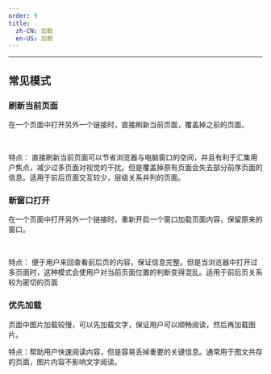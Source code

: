 ```yaml
---
order: 9
title:
  zh-CN: 加载
  en-US: 加载
---
```


---

## 常见模式

### 刷新当前页面
在一个页面中打开另外一个链接时，直接刷新当前页面，覆盖掉之前的页面。

<br>

特点：
直接刷新当前页面可以节省浏览器与电脑窗口的空间，并且有利于汇集用户焦点，减少过多页面对视觉的干扰。但是覆盖掉原有页面会失去部分前序页面的信息。适用于前后页面交互较少，层级关系并列的页面。

### 新窗口打开
在一个页面中打开另外一个链接时，重新开启一个窗口加载页面内容，保留原来的窗口。

<br>

特点：
便于用户来回查看前后页的内容，保证信息完整。但是当浏览器中打开过多页面时，这种模式会使用户对当前页面位置的判断变得混乱。适用于前后页关系较为密切的页面

### 优先加载
页面中图片加载较慢，可以先加载文字，保证用户可以顺畅阅读，然后再加载图片。
<br>

特点：帮助用户快速阅读内容，但是容易丢掉重要的关键信息。通常用于图文共存的页面，图片内容不影响文字阅读。


